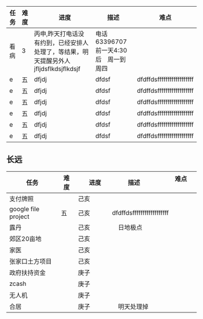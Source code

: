 |任务|难度|　进度　　|描述          |难点        |
---|---|---|---|---------------
|看病|3|丙申,昨天打电话没有约到，已经安排人处理了，等结果，明天提醒另外人jfljdsflkdsjflkdsjf |电话63396707 前一天4:30后　周一到周四| | 
|e|五| dfjdj|dfdsf　　| dfdffdsffffffffffffffffff |
|e|五| dfjdj|dfdsf　　| dfdffdsffffffffffffffffff |
|e|五| dfjdj|dfdsf　　| dfdffdsffffffffffffffffff |
|e|五| dfjdj|dfdsf　　| dfdffdsffffffffffffffffff |
|e|五| dfjdj|dfdsf　　| dfdffdsffffffffffffffffff |
|e|五| dfjdj|dfdsf　　| dfdffdsffffffffffffffffff |



## 长远  

|任务|难度|　进度　　|描述          |难点        |
---|---|---|---|---------------
|支付牌照||己亥 || |  
|google file project |五| 己亥　　| dfdffdsffffffffffffffffff |
|露丹|| 己亥|　日地极点　|  |
|郊区20亩地||己亥 |　　|  |
|家医|| 己亥|　　|  |
|张家口土方项目|| 己亥|　　|  |
|政府扶持资金|| 庚子 |　　|  |
|zcash||庚子 |　　|  |
|无人机||庚子 |　　|  |
|合居||庚子 |　明天处理掉　|  |
